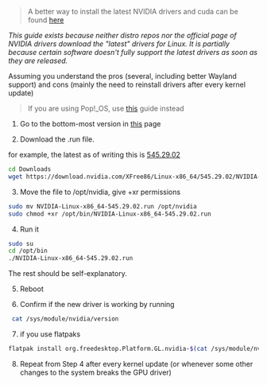> A better way to install the latest NVIDIA drivers and cuda can be found [here](https://github.com/realKarthikNair/16-xf0xxx-linux-troubleshooting/blob/main/fedora39-tensorflow-gpu.md) 

*This guide exists because neither distro repos nor the official page of NVIDIA drivers download the "latest" drivers for Linux.
It is partially because certain software doesn't fully support the latest drivers as soon as they are released.*

Assuming you understand the pros (several, including better Wayland support) and cons (mainly the need to reinstall drivers after every kernel update)

> If you are using Pop!_OS, use [this](https://github.com/realKarthikNair/16-xf0xxx-linux-troubleshooting/blob/main/nvidia-latest-driver-Pop!_OS.md) guide instead

1. Go to the bottom-most version in [this](https://download.nvidia.com/XFree86/Linux-x86_64/) page

2. Download the .run file. 

for example, the latest as of writing this is [545.29.02](https://download.nvidia.com/XFree86/Linux-x86_64/545.29.02/NVIDIA-Linux-x86_64-545.29.02.run)

```bash
cd Downloads
wget https://download.nvidia.com/XFree86/Linux-x86_64/545.29.02/NVIDIA-Linux-x86_64-545.29.02.run
```
3. Move the file to /opt/nvidia, give +xr permissions

```bash
sudo mv NVIDIA-Linux-x86_64-545.29.02.run /opt/nvidia
sudo chmod +xr /opt/bin/NVIDIA-Linux-x86_64-545.29.02.run
```
4. Run it

```bash
sudo su
cd /opt/bin
./NVIDIA-Linux-x86_64-545.29.02.run
```
The rest should be self-explanatory.

5. Reboot

6. Confirm if the new driver is working by running 

```bash
 cat /sys/module/nvidia/version
```

7. if you use flatpaks

```bash
flatpak install org.freedesktop.Platform.GL.nvidia-$(cat /sys/module/nvidia/version | tr '.' '-')
```

8. Repeat from Step 4 after every kernel update (or whenever some other changes to the system breaks the GPU driver)


 
